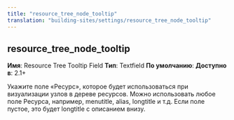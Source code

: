 ```yaml
---
title: "resource_tree_node_tooltip"
translation: "building-sites/settings/resource_tree_node_tooltip"
---
```


## resource\_tree\_node\_tooltip

**Имя**: Resource Tree Tooltip Field
**Тип**: Textfield
**По умолчанию**:
**Доступно в**: 2.1+

Укажите поле «Ресурс», которое будет использоваться при визуализации узлов в дереве ресурсов. Можно использовать любое поле Ресурса, например, menutitle, alias, longtitle и т.д. Если поле пустое, это будет longtitle с описанием внизу.
